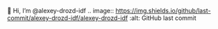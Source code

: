 👋 Hi, I’m @alexey-drozd-idf
.. image:: https://img.shields.io/github/last-commit/alexey-drozd-idf/alexey-drozd-idf   :alt: GitHub last commit
<!---
alexey-drozd-idf/alexey-drozd-idf is a ✨ special ✨ repository because its `README.md` (this file) appears on your GitHub profile.
You can click the Preview link to take a look at your changes.
--->
